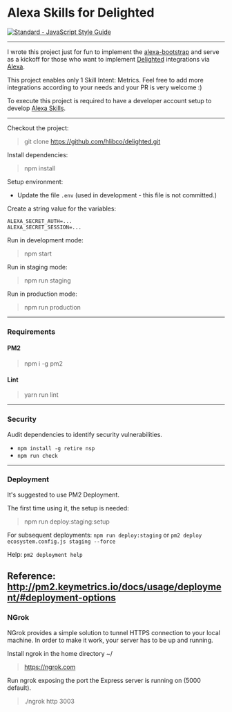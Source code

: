 # Alexa Skills for Delighted

[![Standard - JavaScript Style Guide](https://img.shields.io/badge/code%20style-standard-brightgreen.svg)](http://standardjs.com/)

---

I wrote this project just for fun to implement the [alexa-bootstrap](https://github.com/hlibco/alexa-bootstrap) and serve as a kickoff for those who want to implement [Delighted](https://delighted.com) integrations via [Alexa](https://developer.amazon.com).

This project enables only 1 Skill Intent: Metrics. Feel free to add more integrations according to your needs and your PR is very welcome :)

To execute this project is required to have a developer account setup to develop [Alexa Skills](https://developer.amazon.com).

---

Checkout the project:
> git clone https://github.com/hlibco/delighted.git

Install dependencies:
> npm install

Setup environment:
- Update the file `.env` (used in development - this file is not committed.)

Create a string value for the variables:

```
ALEXA_SECRET_AUTH=...
ALEXA_SECRET_SESSION=...
```

Run in development mode:
> npm start

Run in staging mode:
> npm run staging

Run in production mode:
> npm run production

---

### Requirements
#### PM2

> npm i -g pm2

#### Lint
> yarn run lint
---

### Security
Audit dependencies to identify security vulnerabilities.

- `npm install -g retire nsp`
- `npm run check`
---

### Deployment
It's suggested to use PM2 Deployment.

The first time using it, the setup is needed:
> npm run deploy:staging:setup

For subsequent deployments:
`npm run deploy:staging`
or
`pm2 deploy ecosystem.config.js staging --force`

Help:
`pm2 deployment help`

Reference:
http://pm2.keymetrics.io/docs/usage/deployment/#deployment-options
---

### NGrok
NGrok provides a simple solution to tunnel HTTPS connection to your local machine.
In order to make it work, your server has to be up and running.

Install ngrok in the home directory ~/
> https://ngrok.com

Run ngrok exposing the port the Express server is running on (5000 default).
> ./ngrok http 3003
